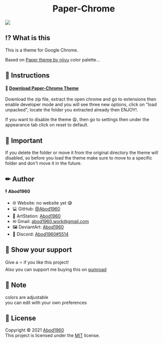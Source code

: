 <h1 align='center'> Paper-Chrome</h1>


![](https://i.imgur.com/Y8jaRNr.jpeg)

## ⁉ What is this

This is a theme for Google Chrome.
 
Based on [Paper theme by niivu](https://www.deviantart.com/niivu/art/Paper-for-Windows-10-881587608) color palette...
 
 
 
## 🧾 Instructions

#### 🔰 [Download Paper-Chrome Theme](https://github.com/Abod1960/Paper-Chrome/releases/download/1.1/Paper-Chrome.zip)

Download the zip file, extract the open chrome and go to extensions then enable developer mode and you will see three new options, click on "load unpacked",  locate the folder you extracted already then ENJOY!.


If you want to disable the theme 😫, then go to settings then under the appearance tab click on reset to default. 

## 🔴 Important

If you delete the folder or move it from the original directory the theme will disabled, so before you load the theme make sure to move to a specific folder and don't move it in the future.

## ✏ Author

🕴 **Abod1960**

* 🌐 Website: no website yet 😅
* 💻 GitHub: [@Abod1960](https://github.com/Abod1960)
* 🎨 ArtStation: [Abod1960](https://www.artstation.com/abod1960)
*  ✉ Gmail: abod1960.work@gmail.com
*   🖼 DeviantArt: [Abod1960](https://www.deviantart.com/abod1960)
*   💬 Discord: [Abod1960#5514](https://discord.com/users/750369816279253083)<br>


## 🌟 Show your support

Give a ⭐️ if you like this project!<br>
Also you can support me buying this on [gumroad](https://gum.co/hxKEG)

## 📝 Note

colors are adjustable<br>
you can edit with your own preferences 

## 📩 License

Copyright © 2021 [Abod1960](https://github.com/Abod1960)<br />
This project is licensed under the [MIT](https://github.com/Abod1960/Paper-Chrome/blob/1.1/LICENSE) license.
